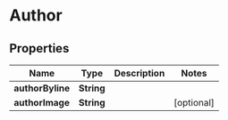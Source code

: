 

# Author

## Properties

Name | Type | Description | Notes
------------ | ------------- | ------------- | -------------
**authorByline** | **String** |  | 
**authorImage** | **String** |  |  [optional]




